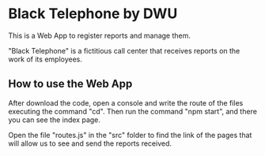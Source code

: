 Black Telephone by DWU
=================

This is a Web App to register reports and manage them.

"Black Telephone" is a fictitious call center that receives reports on the work of its employees.

## How to use the Web App

After download the code, open a console and write the route of the files executing the command "cd". Then run the command "npm start", and there you can see the index page.

Open the file "routes.js" in the "src" folder to find the link of the pages that will allow us to see and send the reports received.